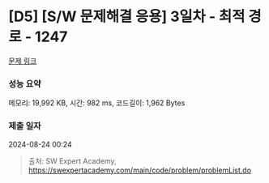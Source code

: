 # [D5] [S/W 문제해결 응용] 3일차 - 최적 경로 - 1247 

[문제 링크](https://swexpertacademy.com/main/code/problem/problemDetail.do?contestProbId=AV15OZ4qAPICFAYD) 

### 성능 요약

메모리: 19,992 KB, 시간: 982 ms, 코드길이: 1,962 Bytes

### 제출 일자

2024-08-24 00:24



> 출처: SW Expert Academy, https://swexpertacademy.com/main/code/problem/problemList.do